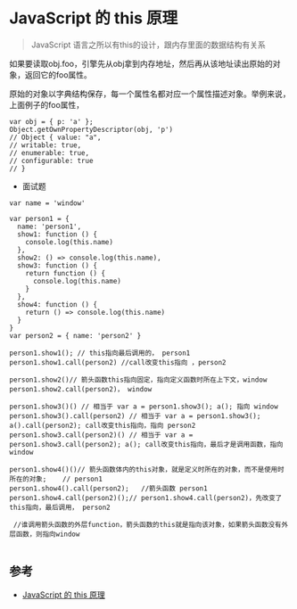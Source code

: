 # JavaScript 的 this 原理


>JavaScript 语言之所以有this的设计，跟内存里面的数据结构有关系

如果要读取obj.foo，引擎先从obj拿到内存地址，然后再从该地址读出原始的对象，返回它的foo属性。

原始的对象以字典结构保存，每一个属性名都对应一个属性描述对象。举例来说，上面例子的foo属性，

```
var obj = { p: 'a' };
Object.getOwnPropertyDescriptor(obj, 'p')
// Object { value: "a",
// writable: true,
// enumerable: true,
// configurable: true
// }
```




- 面试题

```
var name = 'window'

var person1 = {
  name: 'person1',
  show1: function () {
    console.log(this.name)
  },
  show2: () => console.log(this.name),
  show3: function () {
    return function () {
      console.log(this.name)
    }
  },
  show4: function () {
    return () => console.log(this.name)
  }
}
var person2 = { name: 'person2' }

person1.show1(); // this指向最后调用的， person1
person1.show1.call(person2) //call改变this指向 ，person2

person1.show2()// 箭头函数this指向固定，指向定义函数时所在上下文，window
person1.show2.call(person2)， window

person1.show3()() // 相当于 var a = person1.show3(); a(); 指向 window
person1.show3().call(person2) // 相当于 var a = person1.show3(); a().call(person2); call改变this指向，指向 person2
person1.show3.call(person2)() // 相当于 var a = person1.show3.call(person2); a(); call改变this指向，最后才是调用函数，指向 window

person1.show4()()// 箭头函数体内的this对象，就是定义时所在的对象，而不是使用时所在的对象;    // person1
person1.show4().call(person2);   //箭头函数 person1
person1.show4.call(person2)();// person1.show4.call(person2)，先改变了this指向，最后调用， person2

 //谁调用箭头函数的外层function，箭头函数的this就是指向该对象，如果箭头函数没有外层函数，则指向window


```

## 参考
- [JavaScript 的 this 原理](http://www.ruanyifeng.com/blog/2018/06/javascript-this.html)
